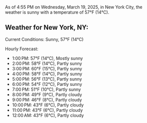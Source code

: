 As of 4:55 PM on Wednesday, March 19, 2025, in New York City, the weather is sunny with a temperature of 57°F (14°C).

## Weather for New York, NY:
Current Conditions: Sunny, 57°F (14°C)

Hourly Forecast:

* 1:00 PM: 57°F (14°C), Mostly sunny
* 2:00 PM: 58°F (14°C), Partly sunny
* 3:00 PM: 60°F (15°C), Partly sunny
* 4:00 PM: 58°F (14°C), Partly sunny
* 5:00 PM: 56°F (13°C), Partly sunny
* 6:00 PM: 54°F (12°C), Partly sunny
* 7:00 PM: 51°F (10°C), Partly sunny
* 8:00 PM: 49°F (9°C), Partly cloudy
* 9:00 PM: 46°F (8°C), Partly cloudy
* 10:00 PM: 43°F (6°C), Partly cloudy
* 11:00 PM: 43°F (6°C), Partly cloudy
* 12:00 AM: 43°F (6°C), Partly cloudy
